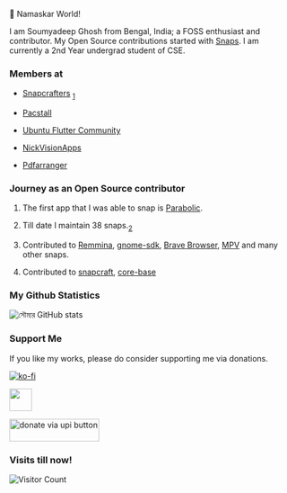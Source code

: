 👋 Namaskar World!

I am Soumyadeep Ghosh from Bengal, India; a FOSS enthusiast and contributor. My Open Source contributions started with [Snaps](snapcraft.io/). I am currently a 2nd Year undergrad student of CSE.

### Members at

- [Snapcrafters](https://github.com/orgs/snapcrafters/people?query=soumya) <sub> [1](https://forum.snapcraft.io/t/soumyadeep-ghosh-soumyadghosh-snapcrafters-membership-application/37959)</sub>

- [Pacstall](https://github.com/orgs/pacstall/people?query=soumya)

- [Ubuntu Flutter Community](https://github.com/orgs/ubuntu-flutter-community/people?query=soumya)

- [NickVisionApps](https://github.com/orgs/NickVisionApps/people?query=soumya)

- [Pdfarranger](https://github.com/orgs/pdfarranger/people?query=soumya)

### Journey as an Open Source contributor

1. The first app that I was able to snap is [Parabolic](https://github.com/NickvisionApps/Parabolic).
2. Till date I maintain 38 snaps.<sub>[2](https://snapcraft.io/publisher/soumyadghosh)</sub>
3. Contributed to [Remmina](https://gitlab.com/Remmina/Remmina/-/merge_requests/2539), [gnome-sdk](https://github.com/ubuntu/gnome-sdk/pulls/soumyaDghosh), [Brave Browser](https://github.com/brave/brave-browser-snap/pulls/soumyaDghosh), [MPV](https://launchpad.net/mpv-snap/+topcontributors) and many other snaps.

4. Contributed to [snapcraft](https://github.com/canonical/snapcraft/pulls/soumyaDghosh), [core-base](https://github.com/snapcore/core-base/pulls?q=is%3Apr+author%3AsoumyaDghosh+is%3Aclosed)


### My Github Statistics

![সৌম্যর GitHub stats](https://github-readme-stats.vercel.app/api?username=soumyaDghosh&show_icons=true&border_radius=30&title_color=2C001E&icon_color=F4AA90&text_color=2C001E&border_color=9F639A&bg_color=ca592f)


### Support Me

If you like my works, please do consider supporting me via donations.

[![ko-fi](https://ko-fi.com/img/githubbutton_sm.svg)](https://ko-fi.com/P5P1X1VAA)

<a href="https://paypal.me/soumyaDghosh?country.x=IN&locale.x=en_GB"><img src="https://raw.githubusercontent.com/andreostrovsky/donate-with-paypal/master/blue.svg" height="40"></a>  


<a href="https://donateviaupi.com/7719243876@jio?pn=Soumyadeep%20Ghosh&amount_list=100,200,500,1000" target="_blank"><img style="width:160px !important; height: 40px !important" src="https://payviaupi.com/default-orange.png" alt="donate via upi button"/></a>

### Visits till now!

![Visitor Count](https://profile-counter.glitch.me/soumyaDghosh/count.svg)
